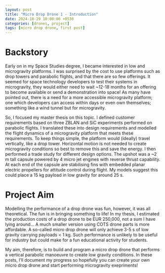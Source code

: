 ```yaml
---
layout: post
title: "Micro Drop Drone 1 - Introduction"
date: 2024-10-29 10:00:00 +0530
categories: [drones, project]
tags: [micro drop drone, first post]
---
```


# Backstory

Early on in my Space Studies degree, I became interested in low and microgravity platforms. I was surprised by the cost to use platforms such as drop towers and parabolic flights, and that there are so few offerings. It seemed for space technology developers to test their systems in microgravity, they would either need to wait ~12-18 months for an offering to become available or send a demonstration into space! As many have pointed out, there is a need for a more accessible microgravity platform; one which developers can access within days or even own themselves; something like a wind tunnel but for microgravity.

So, I focused my master thesis on this topic. I defined customer requirements based on three ZBLAN and SiC experiments performed on parabolic flights. I translated these into design requirements and modelled the flight dynamics of a microgravity platform that meets these requirements. To keep things simple, the platform would (ideally) travel vertically, like a drop tower. Horizontal motion is not needed to create microgravity conditions so best to remove this and save the energy. I then performed a trade study for different design options. The upshot was a ~2 m tall capsule powered by 4 micro jet engines with reverse thrust capability. At each end of the capsule are stabilising fins with embedded planar electric propellers for attitude control during flight. My models suggest this could place a 15 kg payload in low gravity for around 25 s.

# Project Aim

Modelling the performance of a drop drone was fun, however, it was all theoretical. The fun is in bringing something to life! In my thesis, I estimated the production costs of a drop drone to be EUR 250,000, not a sum I have lying around… A much smaller version using COTS drone parts is more affordable. A so-called micro drop drone will only achieve 3-5 s of low gravity carrying payloads < 1 kg. Such performance is unlikely to be useful for industry but could make for a fun educational activity for students.

My aim, therefore, is to build and program a micro drop drone that performs a vertical parabolic manoeuvre to create low gravity conditions. In these posts, I’ll document my progress so hopefully you can create your own micro drop drone and start performing microgravity exepriments!
